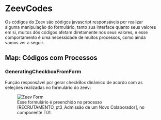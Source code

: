 <h1> ZeevCodes </h1>

<p text-align="justify"> Os códigos do Zeev são códigos javascript responsáveis por realizar alguma manipulação do formulário, tanto sua interface quanto seus valores em si, muitos dós códigos afetam diretamente nos seus valores, e esse comportamento é uma necessidade de muitos processos, como ainda vamos ver a seguir. </p>

<h2>Map: Códigos com Processos</h2>
<h3>GeneratingCheckboxFromForm</h3>
<p>Função responsável por gerar checkBox dinâmico de acordo com as seleções realizadas no formulário do zeev:</p>
<figure>
    <img src="https://github.com/XxthyagoronaldxX/ZeevCodes/assets/16446463/fe0c1910-9ec8-4317-a526-ffcdebad4fa1" alt="Zeev Form" />
    <figcaption>Esse formulário é preenchido no processo [RECRUTAMENTO_pt3_Admissão de um Novo Colaborador], no componente T01.</figcaption>
</figure>
<p></p>
